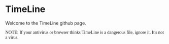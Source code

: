 # TimeLine
Welcome to the TimeLine github page.
<p style="font-family:verdana">NOTE: If your antivirus or browser thinks TimeLine is a dangerous file, ignore it. It's not a virus.</p>
